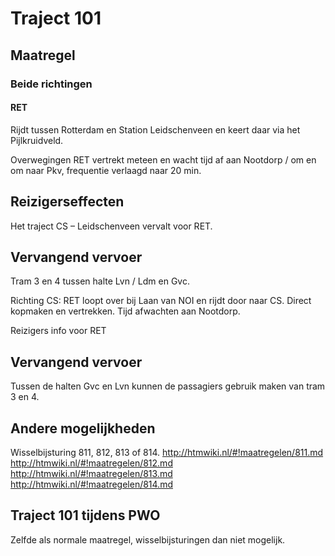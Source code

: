 # Traject 101
## Maatregel
### Beide richtingen

#### RET
Rijdt tussen Rotterdam en Station Leidschenveen en keert daar via het Pijlkruidveld.

Overwegingen
RET vertrekt meteen en wacht tijd af aan Nootdorp / om en om naar Pkv, frequentie verlaagd naar 20 min.

## Reizigerseffecten
Het traject CS – Leidschenveen vervalt voor RET.

## Vervangend vervoer
Tram 3 en 4 tussen halte Lvn / Ldm en Gvc.

Richting CS:
RET loopt over bij Laan van NOI en rijdt door naar CS.
Direct kopmaken en vertrekken. Tijd afwachten aan Nootdorp.

Reizigers info voor RET

## Vervangend vervoer
Tussen de halten Gvc en Lvn kunnen de passagiers gebruik maken van tram 3 en 4.

## Andere mogelijkheden
Wisselbijsturing 811, 812, 813 of 814.
http://htmwiki.nl/#!maatregelen/811.md
http://htmwiki.nl/#!maatregelen/812.md
http://htmwiki.nl/#!maatregelen/813.md
http://htmwiki.nl/#!maatregelen/814.md

## Traject 101 tijdens PWO
Zelfde als normale maatregel, wisselbijsturingen dan niet mogelijk.
